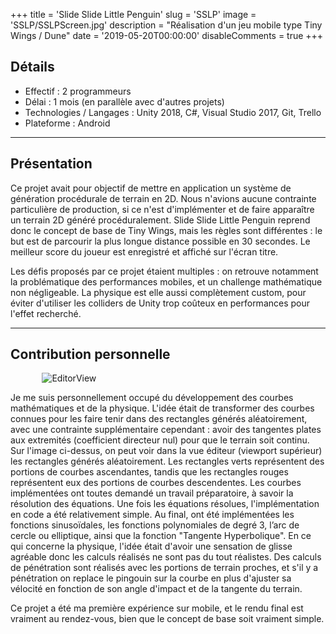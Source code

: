 +++
title = 'Slide Slide Little Penguin'
slug = 'SSLP'
image = 'SSLP/SSLPScreen.jpg'
description = "Réalisation d'un jeu mobile type Tiny Wings / Dune"
date = '2019-05-20T00:00:00'
disableComments = true
+++

## Détails
- Effectif : 2 programmeurs
- Délai : 1 mois (en parallèle avec d'autres projets)
- Technologies / Langages : Unity 2018, C#, Visual Studio 2017, Git, Trello
- Plateforme : Android

---

## Présentation

Ce projet avait pour objectif de mettre en application un système de génération procédurale de terrain en 2D. Nous n'avions aucune contrainte particulière de production, si ce n'est d'implémenter et de faire apparaître un terrain 2D généré procéduralement. Slide Slide Little Penguin reprend donc le concept de base de Tiny Wings, mais les règles sont différentes : le but est de parcourir la plus longue distance possible en 30 secondes. Le meilleur score du joueur est enregistré et affiché sur l'écran titre.

Les défis proposés par ce projet étaient multiples : on retrouve notamment la problématique des performances mobiles, et un challenge mathématique non négligeable. La physique est elle aussi complètement custom, pour éviter d'utiliser les colliders de Unity trop coûteux en performances pour l'effet recherché.

---

## Contribution personnelle

<img src="/SSLP/SSLPEditorView.png" alt = "EditorView" style = "display: block; margin: 0.7rem auto; max-width: 80%;" />

Je me suis personnellement occupé du développement des courbes mathématiques et de la physique. L'idée était de transformer des courbes connues pour les faire tenir dans des rectangles générés aléatoirement, avec une contrainte supplémentaire cependant : avoir des tangentes plates aux extremités (coefficient directeur nul) pour que le terrain soit continu. Sur l'image ci-dessus, on peut voir dans la vue éditeur (viewport supérieur) les rectangles générés aléatoirement. Les rectangles verts représentent des portions de courbes ascendantes, tandis que les rectangles rouges représentent eux des portions de courbes descendentes. Les courbes implémentées ont toutes demandé un travail préparatoire, à savoir la résolution des équations. Une fois les équations résolues, l'implémentation en code a été relativement simple. Au final, ont été implémentées les fonctions sinusoïdales, les fonctions polynomiales de degré 3, l’arc de cercle ou elliptique, ainsi que la fonction "Tangente Hyperbolique".
En ce qui concerne la physique, l'idée était d'avoir une sensation de glisse agréable donc les calculs réalisés ne sont pas du tout réalistes. Des calculs de pénétration sont réalisés avec les portions de terrain proches, et s'il y a pénétration on replace le pingouin sur la courbe en plus d'ajuster sa vélocité en fonction de son angle d'impact et de la tangente du terrain.

Ce projet a été ma première expérience sur mobile, et le rendu final est vraiment au rendez-vous, bien que le concept de base soit vraiment simple. 